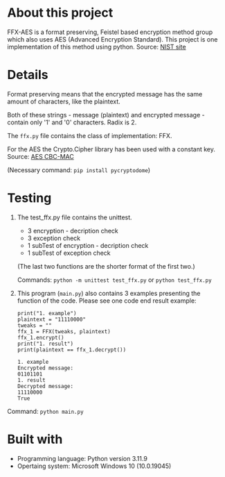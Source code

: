 # About this project
FFX-AES is a format preserving, Feistel based encryption method group which also uses AES (Advanced Encryption Standard).
This project is one implementation of this method using python.
Source: [NIST site](https://csrc.nist.gov/csrc/media/projects/block-cipher-techniques/documents/bcm/proposed-modes/ffx/ffx-spec.pdf)

# Details
Format preserving means that the encrypted message has the same amount of characters, like the plaintext.

Both of these strings - message (plaintext) and encrypted message - contain only '1' and '0' characters. Radix is 2.

The ```ffx.py``` file contains the class of implementation: FFX.

For the AES the Crypto.Cipher library has been used with a constant key. Source: [AES CBC-MAC](https://pycryptodome.readthedocs.io/en/latest/src/cipher/modern.html#ccm-mode)

(Necessary command: ```pip install pycryptodome```)


# Testing
1. The test_ffx.py file contains the unittest.
    - 3 encryption - decription check
    - 3 exception check
    - 1 subTest of encryption - decription check
    - 1 subTest of exception check

    (The last two functions are the shorter format of the first two.)
    
    Commands:
    ```python -m unittest test_ffx.py``` or 
    ```python test_ffx.py```

2. This program (```main.py```) also contains 3 examples presenting the function of the code.
Please see one code end result example:

    ```
    print("1. example")
    plaintext = "11110000"
    tweaks = ""
    ffx_1 = FFX(tweaks, plaintext)
    ffx_1.encrypt()
    print("1. result")
    print(plaintext == ffx_1.decrypt())
    ```

    ```
    1. example
    Encrypted message:
    01101101
    1. result
    Decrypted message:
    11110000
    True
    ```

Command: ```python main.py```

# Built with
- Programming language: Python version 3.11.9
- Opertaing system: Microsoft Windows 10 (10.0.19045)



